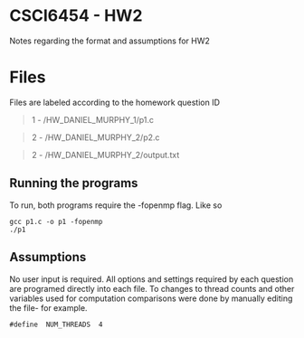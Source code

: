 # CSCI6454 - HW2

Notes regarding the format and assumptions for HW2


# Files

Files are labeled according to the homework question ID
> 1 - /HW_DANIEL_MURPHY_1/p1.c

> 2 - /HW_DANIEL_MURPHY_2/p2.c

> 2 - /HW_DANIEL_MURPHY_2/output.txt

## Running the programs

To run, both programs require the -fopenmp flag. Like so
~~~~
gcc p1.c -o p1 -fopenmp
./p1
~~~~

## Assumptions

No user input is required. All options and settings required by each question are programed directly into each file. To changes to thread counts and other variables used for computation comparisons were done by manually editing the file- for example.

~~~
#define  NUM_THREADS  4
~~~